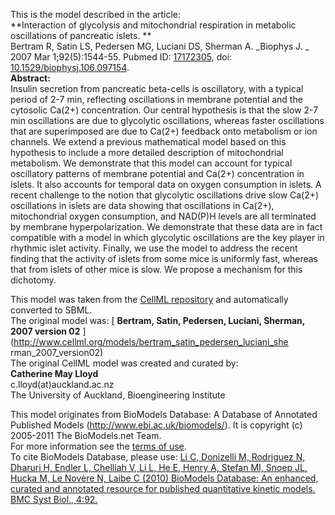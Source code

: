 

This is the model described in the article:  
**Interaction of glycolysis and mitochondrial respiration in metabolic oscillations of pancreatic islets. **   
Bertram R, Satin LS, Pedersen MG, Luciani DS, Sherman A. _Biophys J. _ 2007
Mar 1;92(5):1544-55. Pubmed ID:
[17172305](http://www.ncbi.nlm.nih.gov/pubmed/17172305), doi:
[10.1529/biophysj.106.097154](http://dx.doi.org/10.1529/biophysj.106.097154).  
**Abstract:**   
Insulin secretion from pancreatic beta-cells is oscillatory, with a typical
period of 2-7 min, reflecting oscillations in membrane potential and the
cytosolic Ca(2+) concentration. Our central hypothesis is that the slow 2-7
min oscillations are due to glycolytic oscillations, whereas faster
oscillations that are superimposed are due to Ca(2+) feedback onto metabolism
or ion channels. We extend a previous mathematical model based on this
hypothesis to include a more detailed description of mitochondrial metabolism.
We demonstrate that this model can account for typical oscillatory patterns of
membrane potential and Ca(2+) concentration in islets. It also accounts for
temporal data on oxygen consumption in islets. A recent challenge to the
notion that glycolytic oscillations drive slow Ca(2+) oscillations in islets
are data showing that oscillations in Ca(2+), mitochondrial oxygen
consumption, and NAD(P)H levels are all terminated by membrane
hyperpolarization. We demonstrate that these data are in fact compatible with
a model in which glycolytic oscillations are the key player in rhythmic islet
activity. Finally, we use the model to address the recent finding that the
activity of islets from some mice is uniformly fast, whereas that from islets
of other mice is slow. We propose a mechanism for this dichotomy.

This model was taken from the [CellML
repository](http://www.cellml.org/models) and automatically converted to SBML.  
The original model was: [ **Bertram, Satin, Pedersen, Luciani, Sherman, 2007
version 02** ](http://www.cellml.org/models/bertram_satin_pedersen_luciani_she
rman_2007_version02)  
The original CellML model was created and curated by:  
**Catherine May Lloyd**   
c.lloyd(at)auckland.ac.nz  
The University of Auckland, Bioengineering Institute

This model originates from BioModels Database: A Database of Annotated
Published Models (http://www.ebi.ac.uk/biomodels/). It is copyright (c)
2005-2011 The BioModels.net Team.  
For more information see the [terms of
use](http://www.ebi.ac.uk/biomodels/legal.html).  
To cite BioModels Database, please use: [Li C, Donizelli M, Rodriguez N,
Dharuri H, Endler L, Chelliah V, Li L, He E, Henry A, Stefan MI, Snoep JL,
Hucka M, Le Novère N, Laibe C (2010) BioModels Database: An enhanced, curated
and annotated resource for published quantitative kinetic models. BMC Syst
Biol., 4:92.](http://www.ncbi.nlm.nih.gov/pubmed/20587024)

